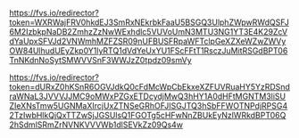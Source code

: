 https://fvs.io/redirector?token=WXRWajFRV0hkdEJ3SmRxNEkrbkFaaU5BSGQ3UlphZWpwRWdQSFJ6M2IzbkpNaDB2ZmhzZzNwWExhdlc5VUVoUmN3MTU3NG1YT3E4K29ZcVdYaUpxSFVJd2VNWmhMZFZSR09nUFBUSFRpaWFTclpGeXZXeWZwZWVyOW84UlhudUEyZkp0Y1lyRTQ1dVdYeUxYU1FScFFtT1RsczJuMitRSGdBPT06TnNKdnNoSytSMWVVSnF3WWJzZ0tpdz09smVy

https://fvs.io/redirector?token=dURxZ0hKSnR6OGVJdkQ0cFdMcWpCbEkxeXZFUVRuaHY5YzRDSndraWNaL3JVVVJJMC9oMWxPZGxETDcydjMwQ3hHY1A0dHFtMGNTM3liSUZIeXNsTmw5UGNMaXIrcjUxZTNSeGRhOFJISGJTQ3hSbFFWOTNPdjRPSG42TzIwbHlkQjQxTTZwSjJGSUlsQ1FGOTg5cHFwNnZBUkEyNzlWRkdBPT06Q2hSdmlSRmZrNVNKVVVWb1dlSEVkZz09Qs4w
